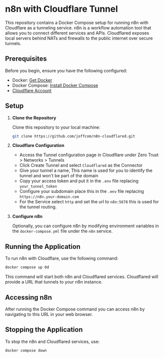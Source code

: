 # n8n with Cloudflare Tunnel

This repository contains a Docker Compose setup for running n8n with Cloudflare as a tunneling service. n8n is a workflow automation tool that allows you to connect different services and APIs. Cloudflared exposes local servers behind NATs and firewalls to the public internet over secure tunnels.

## Prerequisites

Before you begin, ensure you have the following configured:
- Docker: [Get Docker](https://docs.docker.com/get-docker/)
- Docker Compose: [Install Docker Compose](https://docs.docker.com/compose/install/)
- [Cloudflare Account](https://cloudflare.com)

## Setup

1. **Clone the Repository**

   Clone this repository to your local machine:
   ```bash
   git clone https://github.com/joffcom/n8n-cloudflared.git
   ```

2. **Cloudflare Configuration**

   - Access the Tunnel configuration page in Cloudflare under Zero Trust > Networks > Tunnels
   - Click Create Tunnel and select `Cloudflared` as the Connector
   - Give your tunnel a name, This name is used for you to identify the tunnel and won't be part of the domain
   - Copy your access token and put it in the `.env` file replacing `your_tunnel_token`
   - Configure your subdomain place this in the `.env` file replacing `https://n8n.your-domain.com`
   - For the Service select `http` and set the url to `n8n:5678` this is used for the tunnel routing.

3. **Configure n8n**

   Optionally, you can configure n8n by modifying environment variables in the `docker-compose.yml` file under the `n8n` service.

## Running the Application

To run n8n with Cloudflare, use the following command:

```bash
docker compose up 0d
```

This command will start both n8n and Cloudflared services. Cloudflared will provide a URL that tunnels to your n8n instance.

## Accessing n8n

After running the Docker Compose command you can access n8n by navigating to this URL in your web browser.

## Stopping the Application

To stop the n8n and Cloudflared services, use:

```bash
docker compose down
```
